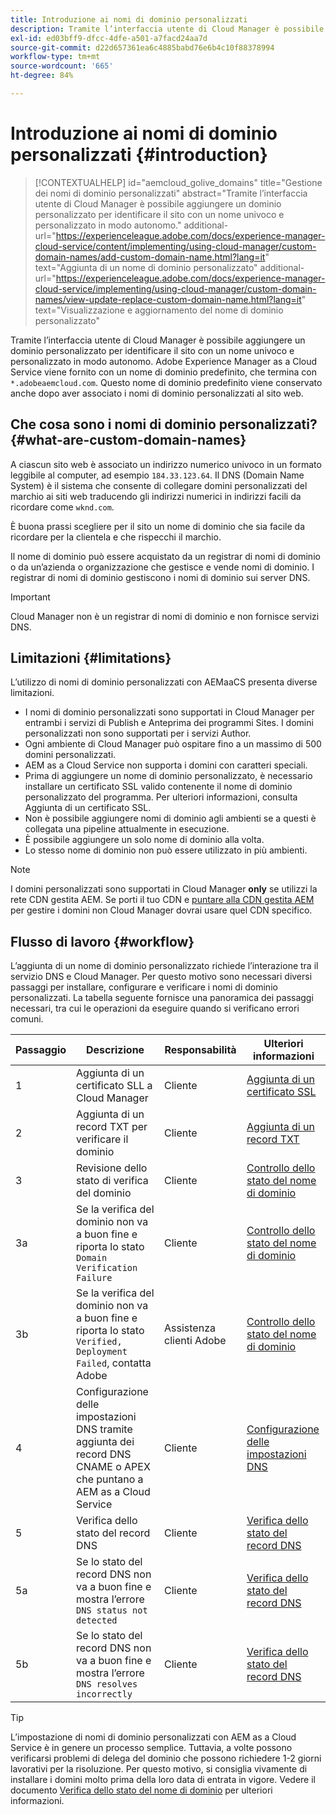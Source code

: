 ```yaml
---
title: Introduzione ai nomi di dominio personalizzati
description: Tramite l’interfaccia utente di Cloud Manager è possibile aggiungere un dominio personalizzato per identificare il sito con un nome univoco e personalizzato in modo autonomo.
exl-id: ed03bff9-dfcc-4dfe-a501-a7facd24aa7d
source-git-commit: d22d657361ea6c4885babd76e6b4c10f88378994
workflow-type: tm+mt
source-wordcount: '665'
ht-degree: 84%

---
```



# Introduzione ai nomi di dominio personalizzati {#introduction}

>[!CONTEXTUALHELP]
>id="aemcloud_golive_domains"
>title="Gestione dei nomi di dominio personalizzati"
>abstract="Tramite l’interfaccia utente di Cloud Manager è possibile aggiungere un dominio personalizzato per identificare il sito con un nome univoco e personalizzato in modo autonomo."
>additional-url="https://experienceleague.adobe.com/docs/experience-manager-cloud-service/content/implementing/using-cloud-manager/custom-domain-names/add-custom-domain-name.html?lang=it" text="Aggiunta di un nome di dominio personalizzato"
>additional-url="https://experienceleague.adobe.com/docs/experience-manager-cloud-service/implementing/using-cloud-manager/custom-domain-names/view-update-replace-custom-domain-name.html?lang=it" text="Visualizzazione e aggiornamento del nome di dominio personalizzato"

Tramite l’interfaccia utente di Cloud Manager è possibile aggiungere un dominio personalizzato per identificare il sito con un nome univoco e personalizzato in modo autonomo. Adobe Experience Manager as a Cloud Service viene fornito con un nome di dominio predefinito, che termina con `*.adobeaemcloud.com`. Questo nome di dominio predefinito viene conservato anche dopo aver associato i nomi di dominio personalizzati al sito web.

## Che cosa sono i nomi di dominio personalizzati? {#what-are-custom-domain-names}

A ciascun sito web è associato un indirizzo numerico univoco in un formato leggibile al computer, ad esempio `184.33.123.64`. Il DNS (Domain Name System) è il sistema che consente di collegare domini personalizzati del marchio ai siti web traducendo gli indirizzi numerici in indirizzi facili da ricordare come `wknd.com`.

È buona prassi scegliere per il sito un nome di dominio che sia facile da ricordare per la clientela e che rispecchi il marchio.

Il nome di dominio può essere acquistato da un registrar di nomi di dominio o da un’azienda o organizzazione che gestisce e vende nomi di dominio. I registrar di nomi di dominio gestiscono i nomi di dominio sui server DNS.

>[!IMPORTANT]
>
>Cloud Manager non è un registrar di nomi di dominio e non fornisce servizi DNS.

## Limitazioni {#limitations}

L’utilizzo di nomi di dominio personalizzati con AEMaaCS presenta diverse limitazioni.

* I nomi di dominio personalizzati sono supportati in Cloud Manager per entrambi i servizi di Publish e Anteprima dei programmi Sites. I domini personalizzati non sono supportati per i servizi Author.
* Ogni ambiente di Cloud Manager può ospitare fino a un massimo di 500 domini personalizzati.
* AEM as a Cloud Service non supporta i domini con caratteri speciali.
* Prima di aggiungere un nome di dominio personalizzato, è necessario installare un certificato SSL valido contenente il nome di dominio personalizzato del programma. Per ulteriori informazioni, consulta Aggiunta di un certificato SSL.
* Non è possibile aggiungere nomi di dominio agli ambienti se a questi è collegata una pipeline attualmente in esecuzione.
* È possibile aggiungere un solo nome di dominio alla volta.
* Lo stesso nome di dominio non può essere utilizzato in più ambienti.

>[!NOTE]
>
>I domini personalizzati sono supportati in Cloud Manager **only** se utilizzi la rete CDN gestita AEM. Se porti il tuo CDN e [puntare alla CDN gestita AEM](/help/implementing/dispatcher/cdn.md) per gestire i domini non Cloud Manager dovrai usare quel CDN specifico.

## Flusso di lavoro {#workflow}

L’aggiunta di un nome di dominio personalizzato richiede l’interazione tra il servizio DNS e Cloud Manager. Per questo motivo sono necessari diversi passaggi per installare, configurare e verificare i nomi di dominio personalizzati. La tabella seguente fornisce una panoramica dei passaggi necessari, tra cui le operazioni da eseguire quando si verificano errori comuni.

| Passaggio | Descrizione | Responsabilità | Ulteriori informazioni |
|--- |--- |--- |---|
| 1 | Aggiunta di un certificato SLL a Cloud Manager | Cliente | [Aggiunta di un certificato SSL](/help/implementing/cloud-manager/managing-ssl-certifications/add-ssl-certificate.md) |
| 2 | Aggiunta di un record TXT per verificare il dominio | Cliente | [Aggiunta di un record TXT](/help/implementing/cloud-manager/custom-domain-names/add-text-record.md) |
| 3 | Revisione dello stato di verifica del dominio | Cliente | [Controllo dello stato del nome di dominio](/help/implementing/cloud-manager/custom-domain-names/check-domain-name-status.md) |
| 3a | Se la verifica del dominio non va a buon fine e riporta lo stato `Domain Verification Failure` | Cliente | [Controllo dello stato del nome di dominio](/help/implementing/cloud-manager/custom-domain-names/check-domain-name-status.md) |
| 3b | Se la verifica del dominio non va a buon fine e riporta lo stato `Verified, Deployment Failed`, contatta Adobe | Assistenza clienti Adobe | [Controllo dello stato del nome di dominio](/help/implementing/cloud-manager/custom-domain-names/check-domain-name-status.md) |
| 4 | Configurazione delle impostazioni DNS tramite aggiunta dei record DNS CNAME o APEX che puntano a AEM as a Cloud Service | Cliente | [Configurazione delle impostazioni DNS](/help/implementing/cloud-manager/custom-domain-names/configure-dns-settings.md) |
| 5 | Verifica dello stato del record DNS | Cliente | [Verifica dello stato del record DNS](/help/implementing/cloud-manager/custom-domain-names/check-dns-record-status.md) |
| 5a | Se lo stato del record DNS non va a buon fine e mostra l’errore `DNS status not detected` | Cliente | [Verifica dello stato del record DNS](/help/implementing/cloud-manager/custom-domain-names/check-dns-record-status.md) |
| 5b | Se lo stato del record DNS non va a buon fine e mostra l’errore `DNS resolves incorrectly` | Cliente | [Verifica dello stato del record DNS](/help/implementing/cloud-manager/custom-domain-names/check-dns-record-status.md) |

>[!TIP]
>
>L’impostazione di nomi di dominio personalizzati con AEM as a Cloud Service è in genere un processo semplice. Tuttavia, a volte possono verificarsi problemi di delega del dominio che possono richiedere 1-2 giorni lavorativi per la risoluzione. Per questo motivo, si consiglia vivamente di installare i domini molto prima della loro data di entrata in vigore. Vedere il documento [Verifica dello stato del nome di dominio](/help/implementing/cloud-manager/custom-domain-names/check-domain-name-status.md) per ulteriori informazioni.
